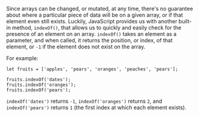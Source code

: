 Since arrays can be changed, or mutated, at any time, there's no guarantee about where a particular piece of data will be on a given
array, or if that element even still exists. Luckily, JavaScript provides us with another built-in method, `indexOf()`, that allows us
to quickly and easily check for the presence of an element on an array. `indexOf()` takes an element as a parameter, and when called,
it returns the position, or index, of that element, or `-1` if the element does not exist on the array.

For example:

```
let fruits = ['apples', 'pears', 'oranges', 'peaches', 'pears'];

fruits.indexOf('dates');
fruits.indexOf('oranges');
fruits.indexOf('pears');
```

`indexOf('dates')` returns `-1`, `indexOf('oranges')` returns `2`, and `indexOf('pears')` returns `1` (the first index at which each
element exists).
